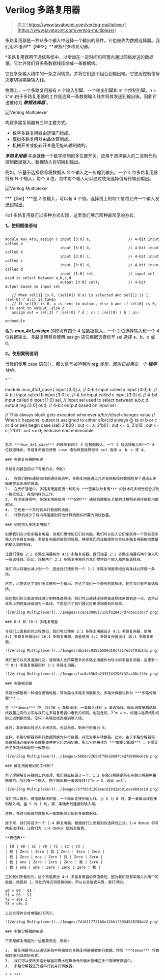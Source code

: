# Verilog 多路复用器

> 原文:[https://www.javatpoint.com/verilog-multiplexer](https://www.javatpoint.com/verilog-multiplexer)

多路复用器是一种从多个输入中选择一个输出的器件。它也被称为数据选择器。我们用术语*和***【MPX】***来指代多路复用器。*

 *多路复用器用于通信系统中，以增加在一定时间和带宽内通过网络发送的数据量。它允许我们将多条数据线压缩成一条数据线。

它在多条输入线中的一条之间切换，并将它们逐个组合到输出端。它使用控制信号决定切换哪条输入线。

物理上，一个多路复用器有 n 个输入引脚、一个输出引脚和 m 个控制引脚。n = 2^m.由于多路复用器的工作是选择一条数据输入线并将其发送到输出端，因此它也被称为 ***数据选择器*** 。

![Verilog Multiplexer](../Images/8a4f70060dcb4ae499870e6d8c3daee3.png)

构建多路复用器有三种主要方式。

*   数字多路复用器由逻辑门组成。
*   模拟多路复用器由晶体管制成。
*   机械开关或旋转开关是用旋转轴制成的。

***多路复用器*** 本身就像一个数字控制的多位置开关，应用于选择输入的二进制代码控制数据输入，数据输入将切换到输出。

例如，它基于选择信号将数据从 N 个输入之一传输到输出。一个 4 位多路复用器将有 N 个输入，每个 4 位，其中每个输入可以通过使用选择信号传输到输出。

![Verilog Multiplexer](../Images/d3c8e933ea425a80aa69826d8d6a3170.png)

***【Sel】***是 2 位输入，可以有 4 个值。选择线上的每个值将允许一个输入发送到输出。

4x1 多路复用器可以多种方式实现，这里我们展示两种最常见的方式:

**1。使用赋值语句**

```

module mux_4to1_assign ( input [3:0] a,                 // 4-bit input called a
                         input [3:0] b,                 // 4-bit input called b
                         input [3:0] c,                 // 4-bit input called c
                         input [3:0] d,                 // 4-bit input called d
                         input [1:0] sel,               // input sel used to select between a,b,c,d
                         output [3:0] out);             // 4-bit output based on input sel

   // When sel[1] is 0, (sel[0]? b:a) is selected and sel[1] is 1, (sel[0] ? d:c) is taken
   // If sel[0] is 0, a is sent to output, else b and if sel[0] is 0, c is sent to output, else d
   assign out = sel[1] ? (sel[0] ? d : c) : (sel[0] ? b : a);

endmodule

```

名为 ***mux_4x1_assign*** 的模块有四个 4 位数据输入、一个 2 位选择输入和一个 4 位数据输出。多路复用器将使用 assign 语句根据选择信号 sel 选择 a、b、c 或 d。

**2。使用案例说明**

当我们使用 case 语句时，那么信号*被声明为 ***reg*** 类型，因为它被用在一个 ***程序*** 块中。*

 *```

module mux_4to1_case ( input [3:0] a,                 // 4-bit input called a
                       input [3:0] b,                 // 4-bit input called b
                       input [3:0] c,                 // 4-bit input called c
                       input [3:0] d,                 // 4-bit input called d
                       input [1:0] sel,               // input sel used to select between a,b,c,d
                       output reg [3:0] out);         // 4-bit output based on input sel

   // This always block gets executed whenever a/b/c/d/sel changes value
   // When it happens, output is assigned to either a/b/c/d
   always @ (a or b or c or d or sel) begin
      case (sel)
         2'b00 : out <= a;
         2'b01 : out <= b;
         2'b10 : out <= c;
         2'b11 : out <= d;
      endcase
   end
endmodule

```

名为 ***mux_4x1_case*** 的模块有四个 4 位数据输入、一个 2 位选择输入和一个 4 位数据输出。多路复用器将使用 case 语句根据选择信号 sel 选择 a、b、c 或 d。

### 多路复用器的用途

多路复用器包括以下有用的点，例如:

1.  在我们拥有通信网络的通信系统中，多路复用器通过允许音频和视频数据在单个通道上传输来提高系统的效率。
2.  在光纤通信中，多路复用器使用一种称为 ***密集波分复用*** 的技术将多根光缆合并到一根光缆上，完成同样的工作。
3.  在卫星通信中，多路复用器使用 ***GSM*** 通信将数据从卫星的计算机系统传输到地面部分。
4.  它也是一个并行到串行数据转换器。
5.  计算机减少了将内存连接到其他计算机部件所需的铜线数量。

### 如何加入多路复用器？

如果我们有小型多路复用器，但我们想增加它们的功能，我们可以加入它们来获得一个具有更多输入的多路复用器。多路复用器的级联很容易。确保我们的连接提供与目标多路复用器相同数量的输入和控制线。

让我们使用 2:1 多路复用器制作 4:1 多路复用器。我们知道 2:1 多路复用器有两个输入和一条选择线。因此，连接两个 2:1 多路复用器将为我们提供四个输入和两条选择线。

我们可以将输出减少到一个，因此我们使用另一个 2:1 多路复用器来组合两条线以获得一条线。

然而，尽管这给了我们所需要的一个输出，它给了我们一个额外的选择线。现在我们有三条选择线。

现在我们将三条选择线减少到两条选择线。我们可以通过连接两条选择线来做到这一点。这将从本质上把两条线缩减为一条线。下图显示了我们通过应用逻辑得到的结果。

![Verilog Multiplexer](../Images/cca31d09817156f020437d7db6c336cf.png)

### 8:1 和 16:1 多路复用器

与我们上面看到的过程类似，我们可以使用 2:1 多路复用器设计 8:1 多路复用器，使用 4:1 多路复用器设计 16:1 多路复用器，或者使用 8:1 多路复用器设计 16:1 多路复用器。

![Verilog Multiplexer](../Images/dba1ec0383b580d10c7217e56f93b2dc.png)

我们也可以反其道而行之，使用输入比所需更多的多路复用器作为较小的多路复用器。这里有一个 8:1 多路复用器用作 2:1 多路复用器。

![Verilog Multiplexer](../Images/fac0a55b5b2335743296f32aa98c1f0c.png)

### 多路解调器

多路分解器是一种组合逻辑电路，其功能与多路复用器相反。多路分解器也称为 ***多路分解器*** 。

在 ***demux*** 中，我们有 n 条输出线、一条输入线和 m 条选择线。输出线数量和选择线数量之间的关系与我们在多路复用器中看到的相同。也就是说，2^m = n。根据由选择线形成的二进制数的值，任何一条输出线连接到输入线。

此时，其余输出线进入关闭状态。也就是说，剩余行的值为 0。

这样，多路分解器将串行数据转换为并行数据，并充当串并转换器。此外，由于多路分解器将一条数据线连接到多条数据线并在它们之间切换，所以它也被称为 ***数据分配器*** 。下图显示了多路分解器的一般符号。

![Verilog Multiplexer](../Images/58b0c22650f79be9b07ced798996e616.png)

### 解复用器是如何工作的？

为了理解解复用器的工作原理，我们将直接设计一个。1:2 多路分解器是所有多路分解器中最简单的。我们有一个输入、两个输出和一条选择线(2^m = 2，因此 m=1)。

![Verilog Multiplexer](../Images/57f85d1208eec818d2ab81eae48d1e19.png)

我们可以看到，根据选择线的值，一个输出连接到输入线。当 S 为 0 时，第一条输出线连接到输入端。当 S 为 1 时，第二条输出线连接到输入端。

这样，多路分解器将数据从一条数据线分配到多条数据线。

接下来，我们将设计一个 1:4 解复用器。根据我们上面看到的选择线公式，1:4 demux 将有两条选择线。让我们为 1:4 demux 绘制真值表。

**真值表**

| I0 | S0 | S1 | Y0 | Y1 | Y2 | Y3 |
| 我 | Zero | Zero | 我 | Zero | Zero | Zero |
| 我 | Zero | one | Zero | 我 | Zero | Zero |
| 我 | one | Zero | Zero | Zero | 我 | Zero |
| 我 | one | one | Zero | Zero | Zero | 我 |

正如我们所看到的，这个真值表比 4:1 多路复用器的真值表短，因为我们没有取输入的两个可能值，而是取 I。得到的等式将是相同的。所以从真值表来看，我们得到，

y0 = S0 ' S1 '
Y1 = S0 ' S1
Y2 = s0s 1 '
Y3 = s0s 1

上述方程的合成电路如下所示。

![Verilog Multiplexer](../Images/7d16ff7721b5e128b1f3034938788dd2.png)

### 多路分解器的用途

下面是解复用器的一些重要用途，例如:

1.  解复用器可以从通信系统中传输端的多路复用器接收串行数据。然后 ***demux*** 将数据转换为其原始形式。
2.  我们可以使用多路分解器将算术逻辑单元的输出存储在多个存储寄存器中。
3.  多路分解器还充当串行到并行转换器。

* * ***